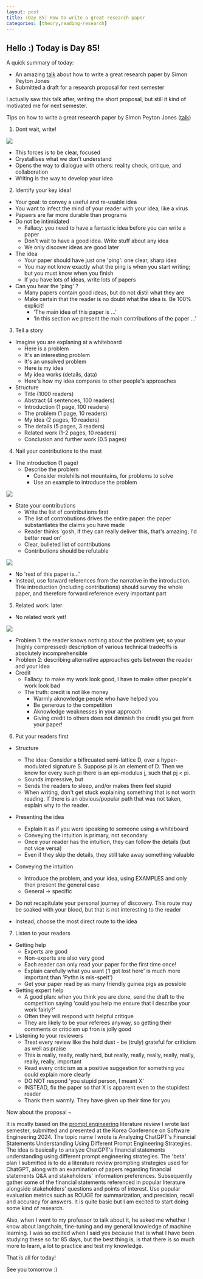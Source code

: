 ```yaml
---
layout: post
title: (Day 85) How to write a great research paper
categories: [theory,reading-research]
---
```


## Hello :) Today is Day 85!
A quick summary of today:
* An amazing [talk](https://simon.peytonjones.org/great-research-paper/) about how to write a great research paper by Simon Peyton Jones
* Submitted a draft for a research proposal for next semester

I actually saw this talk after, writing the short proposal, but still it kind of motivated me for next semester.

Tips on how to write a great research paper by Simon Peyton Jones ([talk](https://simon.peytonjones.org/great-research-paper/))

1. Dont wait, write!

![](https://blogger.googleusercontent.com/img/a/AVvXsEiyMatDiB3Hmsy6Wxe_l65LqKVPCWQ7mRYUQ14xwX2U5YfpzbT4wsec_EAcN3PNjzU2q-JdTJPXhBL6TS2iuAoj0ityiYrESQ9hpD10MSYsYzL9j9Dp9maglLW1fdShZQuXw0TPQE6ge-Kl52TMcRk-IwcJeTk9gwXvTdh8QLpbkDcBRbAtoBWYrhBq2C-2)

* This forces is to be clear, focused
* Crystallises what we don't understand
* Opens the way to dialogue with others: reality check, critique, and collaboration
* Writing is the way to develop your idea

2. Identify your key idea!

* Your goal: to convey a useful and re-usable idea
* You want to infect the mind of your reader with your idea, like a virus
* Papaers are far more durable than programs
* Do not be intimidated
  * Fallacy: you need to have a fantastic idea before you can write a paper
  * Don't wait to have a good idea. Write stuff about any idea
  * We only discover ideas are good later
* The idea
  * Your paper should have just one 'ping': one clear, sharp idea
  * You may not know exactly what the ping is when you start writing; but you must know when you finish
  * If you have lots of ideas, write lots of papers
* Can you hear the 'ping' ?
  * Many papers contain good ideas, but do not distil what they are
  * Make certain that the reader is no doubt what the idea is. Be 100% explicit!
    * 'The main idea of this paper is ...'
    * 'In this section we present the main contributions of the paper ...'

3. Tell a story

* Imagine you are explaning at a whiteboard
  * Here is a problem
  * It's an interesting problem
  * It's an unsolved problem
  * Here is my idea
  * My idea works (details, data)
  * Here's how my idea compares to other people's approaches
* Structure
  * Title (1000 readers)
  * Abstract (4 sentences, 100 readers)
  * Introduction (1 page, 100 readers)
  * The problem (1 page, 10 readers)
  * My idea (2 pages, 10 readers)
  * The details (5 pages, 3 readers)
  * Related work (1-2 pages, 10 readers)
  * Conclusion and further work (0.5 pages)

4. Nail your contributions to the mast

* The introduction (1 page)
  * Describe the problem
    * Consider molehills not mountains, for problems to solve
    * Use an example to introduce the problem

![](https://blogger.googleusercontent.com/img/a/AVvXsEjhcmWb-FV2-fKLRqjkEBB-VAlXE6M9MSFaet-d2drURFzyEw21z3GMxJfk9tPwaKHyTlqIzpbzCycg5wxx4wLaXPilOVPEnuwkM4OLOUKfWWlzHNAbTme1g7Ih0R6pnyFZkEqv3zx04rvcZsN-l_rRZEOEJgAfWe9KUvUPK1RaNk_hQBJ8yLPa6nGs-aaO)

  * State your contributions
    * Write the list of contributions first
    * The list of controbutions drives the entire paper: the paper substantiates the claims you have made
    * Reader thinks 'gosh, if they can really deliver this, that's amazing; I'd better read on'
    * Clear, bulleted list of contributions
    * Contributions should be refutable

![](https://blogger.googleusercontent.com/img/a/AVvXsEgCqf5NMpw5DHkmhZBeRvLSDkoFOQIvIkFPfqp1DO3wDLhvG3aBcdZwZfgiDPywXjN8HOcWxgqj4ms6oeDqLRrPRhqcwfTAPSa3c2qo0Vdr8GJ4ssqOVvhaJKVMbVvAKCSnHf6cO8d2brxvh3PNF-JP1YA4th1ZTin79ZqJnxdIVLTdlHQ7cEJI1_Ih0q9b)

  * No 'rest of this paper is...'
  * Instead, use forward references from the narrative in the introduction. THe introduction (including contributions) should survey the whole paper, and therefore forward reference every important part

5. Related work: later

* No related work yet!

![](https://blogger.googleusercontent.com/img/a/AVvXsEgjg6HbyWpGgx1M7Q3qAN2wgM8nrr2LuDXm0EskODvpB9ExNT38ichMsFi575tDA7jrxmYuJD8XT-MUyfp5oVBH-h3T3wsWe38NVBCd-l-v1UwJYTMCDMbvQr-ThmE1L_VbaJgmXgOL3cUdvEqv5O_eopkQpjW8Y06Xx4eGTgESNYb0vljVIlJBO4VumaRH)

* Problem 1: the reader knows nothing about the problem yet; so your (highly compressed) description of various technical tradeoffs is absolutely incomprehensible
* Problem 2: describing alternative approaches gets between the reader and your idea
* Credit
  * Fallacy: to make my work look good, I have to make other people's work look bad
  * The truth: credit is not like money
    * Warmly aknowledge people who have helped you
    * Be generous to the competition
    * Aknowledge weaknesses in your approach
    * Giving credit to others does not diminish the credit you get from your paper!

6. Put your readers first

* Structure
  * The idea: Consider a bifircuated semi-lattice D, over a hyper-modulated signature S. Suppose pi is an element of D. Then we know for every such pi there is an epi-modulus j, such that pj < pi.
  * Sounds impressive, but
  * Sends the readers to sleep, and/or makes them feel stupid
  * When writing, don't get stuck explaining something that is not worth reading. If there is an obvious/popular path that was not taken, explain why to the reader.

* Presenting the idea
  * Explain it as if you were speaking to someone using a whiteboard
  * Conveying the intuition is primary, not secondary
  * Once your reader has the intuition, they can follow the details (but not vice versa)
  * Even if they skip the details, they still take away something valuable

* Conveying the intuition
  * Introduce the problem, and your idea, using EXAMPLES and only then present the general case
  * General -> specific
* Do not recapitulate your personal journey of discovery. This route may be soaked with your blood, but that is not interesting to the reader
* Instead, choose the most direct route to the idea

7. Listen to your readers

* Getting help
  * Experts are good
  * Non-experts are also very good
  * Each reader can only read your paper for the first time once! 
  * Explain carefully what you want ('I got lost here' is much more important than 'Pythn is mis-spelt')
  * Get your paper read by as many friendly guinea pigs as possible
* Getting expert help
  * A good plan: when you think you are done, send the draft to the competition saying 'could you help me ensure that I describe your work fairly?'
  * Often they will respond with helpful critique
  * They are likely to be your referees anyway, so getting their comments or criticism up fron is jolly good
* Listening to your reviewers
  * Treat every review like the hold dust - be (truly) grateful for criticism as well as praise
  * This is really, really, really hard, but really, really, really, really, really, really, really, important
  * Read every criticism as a positive suggestion for something you could explain more clearly
  * DO NOT respond 'you stupid person, I meant X'
  * INSTEAD, fix the paper so that X is apparent even to the stupidest reader
  * Thank them warmly. They have given up their time for you

Now about the proposal ~

It is mostly based on the [prompt engineering](https://easychair.org/publications/preprint/Dmrt) literature review I wrote last semester, submitted and presented at the Korea Conference on Software Engineering 2024. The topic name I wrote is Analyzing ChatGPT's Financial Statements Understanding Using Different Prompt Engineering Strategies. The idea is basically to analyze ChatGPT's financial statements understanding using different prompt engineering strategies. The 'beta' plan I submitted is to do a literature review prompting strategies used for ChatGPT, along with an examination of papers regarding financial statements Q&A and stakeholders' information preferences. Subsequently gather some of the financial statements referenced in popular literature alongside stakeholders' questions and points of interest. Use popular evaluation metrics such as ROUGE for summarization, and precision, recall and  accuracy for answers. It is quite basic but I am excited to start doing some kind of research.

Also, when I went to my professor to talk about it, he asked me whether I know about langchain, fine-tuning and my general knowledge of machine learning. I was so excited when I said yes because that is what I have been studying these so far 85 days, but the best thing is, is that there is so much more to learn, a lot to practice and test my knowledge.




That is all for today!

See you tomorrow :)
